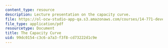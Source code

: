 ```yaml
---
content_type: resource
description: Lecture presentation on the capacity curve.
file: https://ol-ocw-studio-app-qa.s3.amazonaws.com/courses/14-771-development-economics-microeconomic-issues-and-policy-models-fall-2008/99dc0154c3c6a7a3f3f8cd73222d1c9e_lec2.pdf
file_type: application/pdf
resourcetype: Document
title: The Capacity Curve
uid: 99dc0154-c3c6-a7a3-f3f8-cd73222d1c9e
---
```

